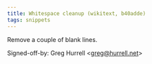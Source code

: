 ```yaml
---
title: Whitespace cleanup (wikitext, b40adde)
tags: snippets
---
```


Remove a couple of blank lines.

Signed-off-by: Greg Hurrell &lt;greg@hurrell.net&gt;
